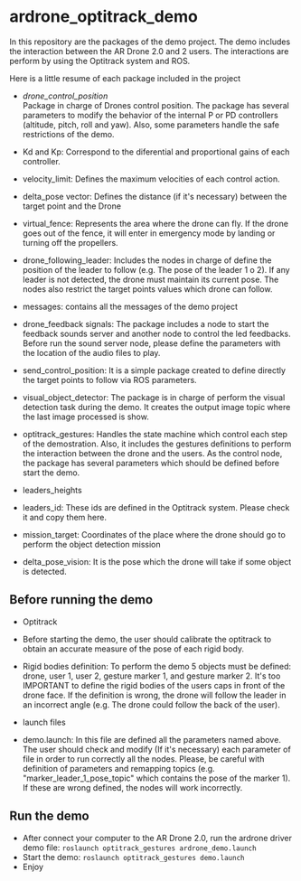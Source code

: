 # ardrone_optitrack_demo

In this repository are the packages of the demo project.
The demo includes the interaction between the AR Drone 2.0 and 2 users. The interactions are perform by using the Optitrack system and ROS.

Here is a little resume of each package included in the project

* *drone_control_position*  
 Package in charge of Drones control position. The package has several parameters to modify the behavior of the internal P or PD controllers (altitude, pitch, roll and yaw). Also, some parameters handle the safe restrictions of the demo.

 * Kd and Kp: Correspond to the diferential and proportional gains of each controller.
 * velocity_limit: Defines the maximum velocities of each control action.
 * delta_pose vector: Defines the distance (if it's necessary) between the target point and the Drone
 * virtual_fence: Represents the area where the drone can fly. If the drone goes out of the fence, it will enter in emergency mode by landing or turning off the propellers.

* drone_following_leader:
Includes the nodes in charge of define the position of the leader to follow (e.g. The pose of the leader 1 o 2). If any leader is not detected, the drone must maintain its current pose. The nodes also restrict the target points values which drone can follow.

* messages:
contains all the messages of the demo project

* drone_feedback signals:
The package includes  a node to start the feedback sounds server and  another  node to control the led feedbacks. Before run the sound server node, please define the parameters with the location of the audio files to play.

* send_control_position:
It is a simple package created to define directly the target points to follow via ROS parameters.

* visual_object_detector:
The package is in charge of perform the visual detection task during the demo. It creates the output image topic where the last image processed is show.

* optitrack_gestures:
Handles the state machine which control each step of the demostration. Also, it includes the gestures definitions to perform the interaction between the drone and the users. As the control node, the package has several parameters which should be defined before start the demo.
 * leaders_heights
 * leaders_id: These ids are defined in the Optitrack system. Please check it and copy them here.
 * mission_target: Coordinates of the place where the drone should go to perform the object detection mission
 * delta_pose_vision: It is the pose which the drone will take if some object is detected.

## Before running the demo

* Optitrack 
 * Before starting the demo, the user should calibrate the optitrack to obtain an accurate measure of the pose of each rigid body. 
 * Rigid bodies definition: To perform the demo 5 objects must be defined: drone, user 1, user 2, gesture marker 1, and gesture marker 2. It's too IMPORTANT to define the rigid bodies of the users caps in front of the drone face. If the definition is wrong, the drone will follow the leader in an incorrect angle (e.g. The drone could follow the back of the user).
 
* launch files 
 * demo.launch: In this file are defined all the parameters named above. The user should check and modify (If it's necessary) each parameter of file in order to run correctly all the nodes. Please, be careful with definition of parameters and remapping topics (e.g. "marker_leader_1_pose_topic" which contains the pose of the marker 1). If these are wrong defined, the nodes will work incorrectly.
 
## Run the demo
* After connect your computer to the AR Drone 2.0, run the ardrone driver demo  file: `roslaunch optitrack_gestures ardrone_demo.launch` 
* Start the demo: `roslaunch optitrack_gestures demo.launch` 
* Enjoy
